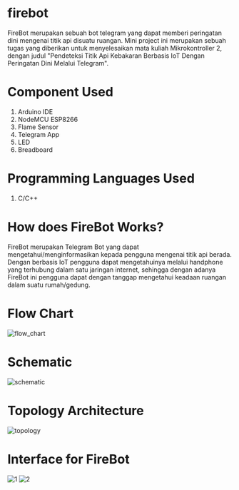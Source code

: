 # firebot
FireBot merupakan sebuah bot telegram yang dapat memberi peringatan dini mengenai titik api disuatu ruangan. Mini project ini merupakan sebuah tugas yang diberikan untuk menyelesaikan mata kuliah Mikrokontroller 2, dengan judul "Pendeteksi Titik Api Kebakaran Berbasis IoT Dengan Peringatan Dini Melalui Telegram".

# Component Used
1.  Arduino IDE
2.  NodeMCU ESP8266
3.  Flame Sensor
4.  Telegram App
5.  LED
6.  Breadboard

# Programming Languages Used
1. C/C++

# How does FireBot Works?
FireBot merupakan Telegram Bot yang dapat mengetahui/menginformasikan kepada pengguna mengenai titik api berada. Dengan berbasis IoT pengguna dapat mengetahuinya melalui handphone yang terhubung dalam satu jaringan internet, sehingga dengan adanya FireBot ini pengguna dapat dengan tanggap mengetahui keadaan ruangan dalam suatu rumah/gedung.

# Flow Chart
![flow_chart](https://user-images.githubusercontent.com/65294264/127246437-b46510d3-9256-4ac7-a113-7852b8488d36.png)

# Schematic
![schematic](https://user-images.githubusercontent.com/65294264/127263645-e6d53c29-ac94-4c06-b4cc-9a476813d50b.png)

# Topology Architecture
![topology](https://user-images.githubusercontent.com/65294264/127263731-864c50bf-837e-417b-88e2-d4530d7e17d1.png)

# Interface for FireBot
![1](https://user-images.githubusercontent.com/65294264/127282070-7103cee8-c4ec-4a75-bffe-9a4a7e7ebf6a.png)
![2](https://user-images.githubusercontent.com/65294264/127282082-5e3f4af1-ffc9-498c-945d-1fc3ccdfebe0.png)
